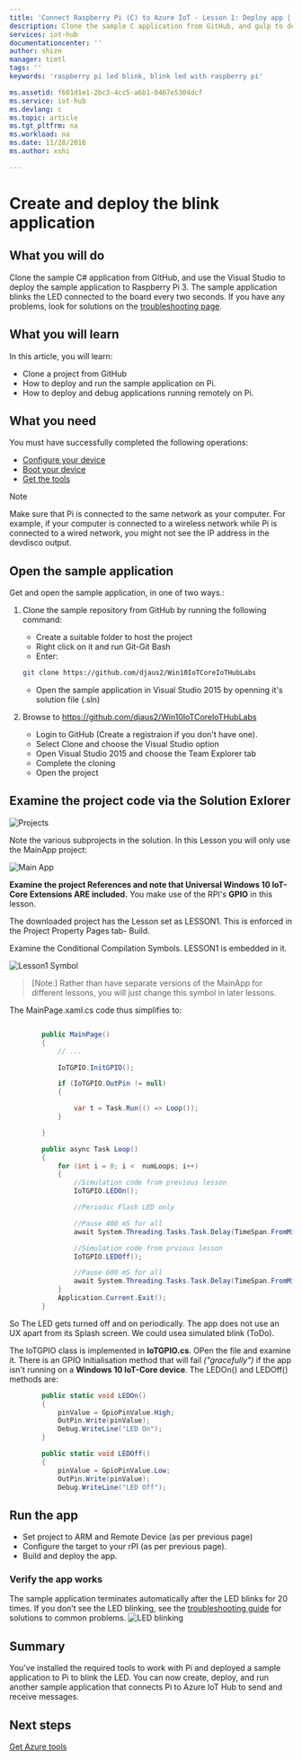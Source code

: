 ```yaml
---
title: 'Connect Raspberry Pi (C) to Azure IoT - Lesson 1: Deploy app | Microsoft Docs'
description: Clone the sample C application from GitHub, and gulp to deploy this application to your Raspberry Pi 3 board. This sample application blinks the LED connected to the board every two seconds.
services: iot-hub
documentationcenter: ''
author: shizn
manager: timtl
tags: ''
keywords: 'raspberry pi led blink, blink led with raspberry pi'

ms.assetid: f601d1e1-2bc3-4cc5-a6b1-0467e5304dcf
ms.service: iot-hub
ms.devlang: c
ms.topic: article
ms.tgt_pltfrm: na
ms.workload: na
ms.date: 11/28/2016
ms.author: xshi

---
```

# Create and deploy the blink application
## What you will do
Clone the sample C# application from GitHub, and use the Visual Studio to deploy the sample application to Raspberry Pi 3. The sample application blinks the LED connected to the board every two seconds. If you have any problems, look for solutions on the [troubleshooting page](iot-hub-raspberry-pi-kit-win-10-iot-core-cs-troubleshooting.md).

## What you will learn
In this article, you will learn:

* Clone a project from GitHub
* How to deploy and run the sample application on Pi.
* How to deploy and debug applications running remotely on Pi.

## What you need
You must have successfully completed the following operations:

* [Configure your device](iot-hub-raspberry-pi-kit-win-10-iot-core-cs-lesson1-configure-your-device.md)
* [Boot your device](iot-hub-raspberry-pi-kit-win-10-iot-core-cs-lesson1-boot-your-device.md)
* [Get the tools](iot-hub-raspberry-pi-kit-win-10-iot-core-cs-lesson1-get-the-tools-win32.md)


> [!NOTE]
> Make sure that Pi is connected to the same network as your computer. For example, if your computer is connected to a wireless network while Pi is connected to a wired network, you might not see the IP address in the devdisco output.

## Open the sample application
Get and open the sample application, in one of two ways.:

1. Clone the sample repository from GitHub by running the following command:

    * Create a suitable folder to host the project
    * Right click on it and run Git-Git Bash
    * Enter:
    ```bash
    git clone https://github.com/djaus2/Win10IoTCoreIoTHubLabs
    ```
    * Open the sample application in Visual Studio 2015 by openning it's solution file (.sln)

2. Browse to https://github.com/djaus2/Win10IoTCoreIoTHubLabs
    * Login to GitHub (Create a registraion if you don't have one).
    * Select Clone and choose the Visual Studio option
    * Open Visual Studio 2015 and choose the Team Explorer tab
    * Complete the cloning
    * Open the  project

## Examine the project code via the Solution Exlorer

![Projects](media/IoTDashboard/Projects.png)

Note the various subprojects in the solution. In this Lesson you will only use the MainApp project:

![Main App](media/IoTDashboard/MainApp.png)


**Examine the project References and note that Universal Windows 10 IoT-Core Extensions ARE included.** You make use of the RPI's **GPIO** in this lesson.

The downloaded project has the Lesson set as LESSON1. This is enforced in the Project Property Pages tab- Build.

Examine the Conditional Compilation Symbols. LESSON1 is embedded in it. 

![Lesson1 Symbol](media/IoTDashboard/LESSON1Symbol.png)

> [Note:]
> Rather than have separate versions of the MainApp for different lessons, you will just change this symbol in later lessons.

The MainPage.xaml.cs code thus simplifies to:

```c#

        public MainPage()
        {
            // ...

            IoTGPIO.InitGPIO();

            if (IoTGPIO.OutPin != null)
            {

                var t = Task.Run(() => Loop());
            }

        }

        public async Task Loop()
        {
            for (int i = 0; i <  numLoops; i++)
            {
                //Simulation code from previous lesson
                IoTGPIO.LEDOn();

                //Periodic Flash LED only

                //Pause 400 mS for all
                await System.Threading.Tasks.Task.Delay(TimeSpan.FromMilliseconds(400));

                //Simulation code from prvious lesson
                IoTGPIO.LEDOff();

                //Pause 600 mS for all
                await System.Threading.Tasks.Task.Delay(TimeSpan.FromMilliseconds(600));
            }          
            Application.Current.Exit();
        }
```
So The LED gets turned off and on periodically. The app does not use an UX apart from its Splash screen. We could usea simulated blink (ToDo).

The IoTGPIO class is implemented in **IoTGPIO.cs**. OPen the file and examine it. There is an GPIO Initialisation method that will fail *("gracefully")* if the app isn't running on a **Windows 10 IoT-Core device**.
The LEDOn() and LEDOff() methods are:
```c#
        public static void LEDOn()
        {
            pinValue = GpioPinValue.High;
            OutPin.Write(pinValue);
            Debug.WriteLine("LED On");
        }

        public static void LEDOff()
        {
            pinValue = GpioPinValue.Low;
            OutPin.Write(pinValue);
            Debug.WriteLine("LED Off");
```

## Run the app
* Set project to ARM and Remote Device (as per previous page)
* Configure the target to your rPI (as per previous page).
* Build and deploy the app.
 

### Verify the app works
The sample application terminates automatically after the LED blinks for 20 times. If you don’t see the LED blinking, see the [troubleshooting guide](iot-hub-raspberry-pi-kit-win-10-iot-core-cs-troubleshooting.md) for solutions to common problems.
![LED blinking](media/iot-hub-raspberry-pi-lessons/lesson1/led_blinking.jpg)

## Summary
You've installed the required tools to work with Pi and deployed a sample application to Pi to blink the LED. You can now create, deploy, and run another sample application that connects Pi to Azure IoT Hub to send and receive messages.

## Next steps
[Get Azure tools](iot-hub-raspberry-pi-kit-win-10-iot-core-cs-lesson2-get-azure-tools-win32.md)

